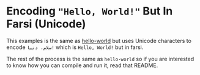 # Encoding `"Hello, World!"` But In Farsi (Unicode)

This examples is the same as [hello-world](../hello-world) but uses Unicode characters to encode `سلام، دنیا!` which is `Hello, World!` but in farsi.

The rest of the process is the same as `hello-world` so if you are interested to know how you can compile and run it, read that README.
